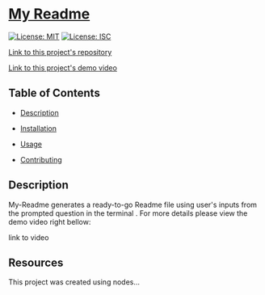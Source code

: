 # [My Readme](https://github.com/Saidou25/My-Readme)

[![License: MIT](https://img.shields.io/badge/License-MIT-yellow.svg)](https://opensource.org/licenses/MIT) [![License: ISC](https://img.shields.io/badge/License-ISC-yellow.svg)](https://opensource.org/licenses/ISC)


[Link to this project's repository](https://github.com/Saidou25/My-Readme)

[Link to this project's demo video](https://github.com/Saidou25/My-Readme)

## Table of Contents

* [Description](#description)

* [Installation](#installation)

* [Usage](#usage)

* [Contributing](#contributing)

## Description

My-Readme generates a ready-to-go Readme file using user's inputs from the prompted question in the terminal . 
For more details please view the demo video right bellow:

link to video 

## Resources
This project was created using nodes...








